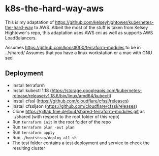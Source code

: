 # k8s-the-hard-way-aws

This is my adaptation of https://github.com/kelseyhightower/kubernetes-the-hard-way to AWS. 
Albeit the most of the stuff is taken from Kelsey Hightower's repo, this adaptation uses AWS cni as well as supports AWS LoadBalancers.

Assumes https://github.com/konstl000/terraform-modules to be in ../shared/
Assumes that you have a linux workstation or a mac with GNU sed

## Deployment
 - Install terraform
 - Install kubectl 1.18 (https://storage.googleapis.com/kubernetes-release/release/v1.18.6/bin/linux/amd64/kubectl)
 - Install cfssl (https://github.com/cloudflare/cfssl/releases)
 - Install cfssljson (https://github.com/cloudflare/cfssl/releases)
 - Clone https://gitlab.fme.de/bu4/shared-terraform-modules.git as ../shared (with respect to the root folder of this repo)
 - Run ```terraform init``` in the root folder of the repo
 - Run ```terraform plan -out plan```
 - Run ```terraform apply```
 - Run ```./bootstrap/deploy_all.sh```
 - The test folder contains a test deployment and service to check the resulting cluster
